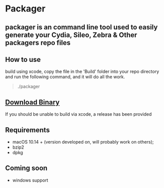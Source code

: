 Packager
===============

## packager is an command line tool used to easily generate your Cydia, Sileo, Zebra & Other packagers repo files

## How to use

build using xcode, copy the file in the 'Build' folder into your repo directory and run the following command, and it will do all the work.
> ./packager

## [Download Binary](https://github.com/ppaaddeehh/Packager/releases/tag/1.0)
If you should be unable to build via xcode, a release has been provided

Requirements
---------------
* macOS 10.14 + (version developed on, will probably work on others);
* bzip2
* dpkg

## Coming soon
* windows support
